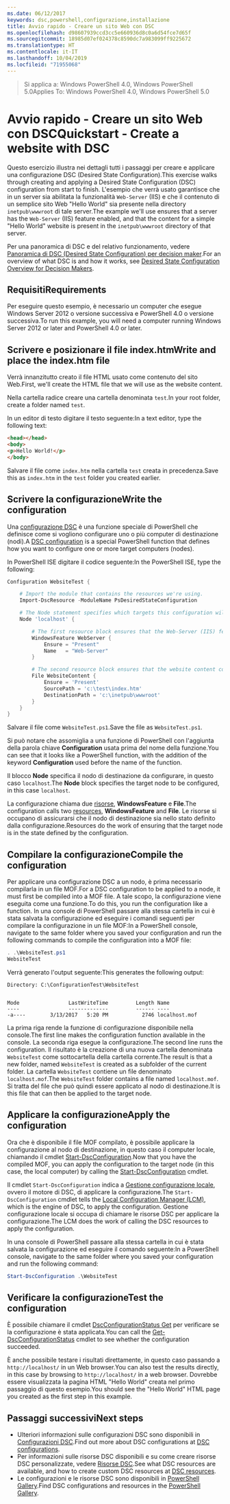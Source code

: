 ```yaml
---
ms.date: 06/12/2017
keywords: dsc,powershell,configurazione,installazione
title: Avvio rapido - Creare un sito Web con DSC
ms.openlocfilehash: d98607939ccd3cc5e660936d8c0a6d54fce7d65f
ms.sourcegitcommit: 18985d07ef024378c8590dc7a983099ff9225672
ms.translationtype: HT
ms.contentlocale: it-IT
ms.lasthandoff: 10/04/2019
ms.locfileid: "71955068"
---
```

> <span data-ttu-id="8cdca-103">Si applica a: Windows PowerShell 4.0, Windows PowerShell 5.0</span><span class="sxs-lookup"><span data-stu-id="8cdca-103">Applies To: Windows PowerShell 4.0, Windows PowerShell 5.0</span></span>

# <a name="quickstart---create-a-website-with-dsc"></a><span data-ttu-id="8cdca-104">Avvio rapido - Creare un sito Web con DSC</span><span class="sxs-lookup"><span data-stu-id="8cdca-104">Quickstart - Create a website with DSC</span></span>

<span data-ttu-id="8cdca-105">Questo esercizio illustra nei dettagli tutti i passaggi per creare e applicare una configurazione DSC (Desired State Configuration).</span><span class="sxs-lookup"><span data-stu-id="8cdca-105">This exercise walks through creating and applying a Desired State Configuration (DSC) configuration from start to finish.</span></span>
<span data-ttu-id="8cdca-106">L'esempio che verrà usato garantisce che in un server sia abilitata la funzionalità `Web-Server` (IIS) e che il contenuto di un semplice sito Web "Hello World" sia presente nella directory `inetpub\wwwroot` di tale server.</span><span class="sxs-lookup"><span data-stu-id="8cdca-106">The example we'll use ensures that a server has the `Web-Server` (IIS) feature enabled, and that the content for a simple "Hello World" website is present in the `inetpub\wwwroot` directory of that server.</span></span>

<span data-ttu-id="8cdca-107">Per una panoramica di DSC e del relativo funzionamento, vedere [Panoramica di DSC (Desired State Configuration) per decision maker](../overview/decisionMaker.md).</span><span class="sxs-lookup"><span data-stu-id="8cdca-107">For an overview of what DSC is and how it works, see [Desired State Configuration Overview for Decision Makers](../overview/decisionMaker.md).</span></span>

## <a name="requirements"></a><span data-ttu-id="8cdca-108">Requisiti</span><span class="sxs-lookup"><span data-stu-id="8cdca-108">Requirements</span></span>

<span data-ttu-id="8cdca-109">Per eseguire questo esempio, è necessario un computer che esegue Windows Server 2012 o versione successiva e PowerShell 4.0 o versione successiva.</span><span class="sxs-lookup"><span data-stu-id="8cdca-109">To run this example, you will need a computer running Windows Server 2012 or later and PowerShell 4.0 or later.</span></span>

## <a name="write-and-place-the-indexhtm-file"></a><span data-ttu-id="8cdca-110">Scrivere e posizionare il file index.htm</span><span class="sxs-lookup"><span data-stu-id="8cdca-110">Write and place the index.htm file</span></span>

<span data-ttu-id="8cdca-111">Verrà innanzitutto creato il file HTML usato come contenuto del sito Web.</span><span class="sxs-lookup"><span data-stu-id="8cdca-111">First, we'll create the HTML file that we will use as the website content.</span></span>

<span data-ttu-id="8cdca-112">Nella cartella radice creare una cartella denominata `test`.</span><span class="sxs-lookup"><span data-stu-id="8cdca-112">In your root folder, create a folder named `test`.</span></span>

<span data-ttu-id="8cdca-113">In un editor di testo digitare il testo seguente:</span><span class="sxs-lookup"><span data-stu-id="8cdca-113">In a text editor, type the following text:</span></span>

```html
<head></head>
<body>
<p>Hello World!</p>
</body>
```

<span data-ttu-id="8cdca-114">Salvare il file come `index.htm` nella cartella `test` creata in precedenza.</span><span class="sxs-lookup"><span data-stu-id="8cdca-114">Save this as `index.htm` in the `test` folder you created earlier.</span></span>

## <a name="write-the-configuration"></a><span data-ttu-id="8cdca-115">Scrivere la configurazione</span><span class="sxs-lookup"><span data-stu-id="8cdca-115">Write the configuration</span></span>

<span data-ttu-id="8cdca-116">Una [configurazione DSC](../configurations/configurations.md) è una funzione speciale di PowerShell che definisce come si vogliono configurare uno o più computer di destinazione (nodi).</span><span class="sxs-lookup"><span data-stu-id="8cdca-116">A [DSC configuration](../configurations/configurations.md) is a special PowerShell function that defines how you want to configure one or more target computers (nodes).</span></span>

<span data-ttu-id="8cdca-117">In PowerShell ISE digitare il codice seguente:</span><span class="sxs-lookup"><span data-stu-id="8cdca-117">In the PowerShell ISE, type the following:</span></span>

```powershell
Configuration WebsiteTest {

    # Import the module that contains the resources we're using.
    Import-DscResource -ModuleName PsDesiredStateConfiguration

    # The Node statement specifies which targets this configuration will be applied to.
    Node 'localhost' {

        # The first resource block ensures that the Web-Server (IIS) feature is enabled.
        WindowsFeature WebServer {
            Ensure = "Present"
            Name   = "Web-Server"
        }

        # The second resource block ensures that the website content copied to the website root folder.
        File WebsiteContent {
            Ensure = 'Present'
            SourcePath = 'c:\test\index.htm'
            DestinationPath = 'c:\inetpub\wwwroot'
        }
    }
}
```

<span data-ttu-id="8cdca-118">Salvare il file come `WebsiteTest.ps1`.</span><span class="sxs-lookup"><span data-stu-id="8cdca-118">Save the file as `WebsiteTest.ps1`.</span></span>

<span data-ttu-id="8cdca-119">Si può notare che assomiglia a una funzione di PowerShell con l'aggiunta della parola chiave **Configuration** usata prima del nome della funzione.</span><span class="sxs-lookup"><span data-stu-id="8cdca-119">You can see that it looks like a PowerShell function, with the addition of the keyword **Configuration** used before the name of the function.</span></span>

<span data-ttu-id="8cdca-120">Il blocco **Node** specifica il nodo di destinazione da configurare, in questo caso `localhost`.</span><span class="sxs-lookup"><span data-stu-id="8cdca-120">The **Node** block specifies the target node to be configured, in this case `localhost`.</span></span>

<span data-ttu-id="8cdca-121">La configurazione chiama due [risorse](../resources/resources.md), **WindowsFeature** e **File**.</span><span class="sxs-lookup"><span data-stu-id="8cdca-121">The configuration calls two [resources](../resources/resources.md), **WindowsFeature** and **File**.</span></span>
<span data-ttu-id="8cdca-122">Le risorse si occupano di assicurarsi che il nodo di destinazione sia nello stato definito dalla configurazione.</span><span class="sxs-lookup"><span data-stu-id="8cdca-122">Resources do the work of ensuring that the target node is in the state defined by the configuration.</span></span>

## <a name="compile-the-configuration"></a><span data-ttu-id="8cdca-123">Compilare la configurazione</span><span class="sxs-lookup"><span data-stu-id="8cdca-123">Compile the configuration</span></span>

<span data-ttu-id="8cdca-124">Per applicare una configurazione DSC a un nodo, è prima necessario compilarla in un file MOF.</span><span class="sxs-lookup"><span data-stu-id="8cdca-124">For a DSC configuration to be applied to a node, it must first be compiled into a MOF file.</span></span>
<span data-ttu-id="8cdca-125">A tale scopo, la configurazione viene eseguita come una funzione.</span><span class="sxs-lookup"><span data-stu-id="8cdca-125">To do this, you run the configuration like a function.</span></span>
<span data-ttu-id="8cdca-126">In una console di PowerShell passare alla stessa cartella in cui è stata salvata la configurazione ed eseguire i comandi seguenti per compilare la configurazione in un file MOF:</span><span class="sxs-lookup"><span data-stu-id="8cdca-126">In a PowerShell console, navigate to the same folder where you saved your configuration and run the following commands to compile the configuration into a MOF file:</span></span>

```powershell
. .\WebsiteTest.ps1
WebsiteTest
```

<span data-ttu-id="8cdca-127">Verrà generato l'output seguente:</span><span class="sxs-lookup"><span data-stu-id="8cdca-127">This generates the following output:</span></span>

```
Directory: C:\ConfigurationTest\WebsiteTest


Mode                LastWriteTime         Length Name
----                -------------         ------ ----
-a----        3/13/2017   5:20 PM           2746 localhost.mof
```

<span data-ttu-id="8cdca-128">La prima riga rende la funzione di configurazione disponibile nella console.</span><span class="sxs-lookup"><span data-stu-id="8cdca-128">The first line makes the configuration function available in the console.</span></span>
<span data-ttu-id="8cdca-129">La seconda riga esegue la configurazione.</span><span class="sxs-lookup"><span data-stu-id="8cdca-129">The second line runs the configuration.</span></span>
<span data-ttu-id="8cdca-130">Il risultato è la creazione di una nuova cartella denominata `WebsiteTest` come sottocartella della cartella corrente.</span><span class="sxs-lookup"><span data-stu-id="8cdca-130">The result is that a new folder, named `WebsiteTest` is created as a subfolder of the current folder.</span></span>
<span data-ttu-id="8cdca-131">La cartella `WebsiteTest` contiene un file denominato `localhost.mof`.</span><span class="sxs-lookup"><span data-stu-id="8cdca-131">The `WebsiteTest` folder contains a file named `localhost.mof`.</span></span>
<span data-ttu-id="8cdca-132">Si tratta del file che può quindi essere applicato al nodo di destinazione.</span><span class="sxs-lookup"><span data-stu-id="8cdca-132">It is this file that can then be applied to the target node.</span></span>

## <a name="apply-the-configuration"></a><span data-ttu-id="8cdca-133">Applicare la configurazione</span><span class="sxs-lookup"><span data-stu-id="8cdca-133">Apply the configuration</span></span>

<span data-ttu-id="8cdca-134">Ora che è disponibile il file MOF compilato, è possibile applicare la configurazione al nodo di destinazione, in questo caso il computer locale, chiamando il cmdlet [Start-DscConfiguration](/powershell/module/psdesiredstateconfiguration/start-dscconfiguration).</span><span class="sxs-lookup"><span data-stu-id="8cdca-134">Now that you have the compiled MOF, you can apply the configuration to the target node (in this case, the local computer) by calling the [Start-DscConfiguration](/powershell/module/psdesiredstateconfiguration/start-dscconfiguration) cmdlet.</span></span>

<span data-ttu-id="8cdca-135">Il cmdlet `Start-DscConfiguration` indica a [Gestione configurazione locale](../managing-nodes/metaConfig.md), ovvero il motore di DSC, di applicare la configurazione.</span><span class="sxs-lookup"><span data-stu-id="8cdca-135">The `Start-DscConfiguration` cmdlet tells the [Local Configuration Manager (LCM)](../managing-nodes/metaConfig.md), which is the engine of DSC, to apply the configuration.</span></span>
<span data-ttu-id="8cdca-136">Gestione configurazione locale si occupa di chiamare le risorse DSC per applicare la configurazione.</span><span class="sxs-lookup"><span data-stu-id="8cdca-136">The LCM does the work of calling the DSC resources to apply the configuration.</span></span>

<span data-ttu-id="8cdca-137">In una console di PowerShell passare alla stessa cartella in cui è stata salvata la configurazione ed eseguire il comando seguente:</span><span class="sxs-lookup"><span data-stu-id="8cdca-137">In a PowerShell console, navigate to the same folder where you saved your configuration and run the following command:</span></span>

```powershell
Start-DscConfiguration .\WebsiteTest
```

## <a name="test-the-configuration"></a><span data-ttu-id="8cdca-138">Verificare la configurazione</span><span class="sxs-lookup"><span data-stu-id="8cdca-138">Test the configuration</span></span>

<span data-ttu-id="8cdca-139">È possibile chiamare il cmdlet [DscConfigurationStatus Get](/powershell/module/psdesiredstateconfiguration/get-dscconfigurationstatus) per verificare se la configurazione è stata applicata.</span><span class="sxs-lookup"><span data-stu-id="8cdca-139">You can call the [Get-DscConfigurationStatus](/powershell/module/psdesiredstateconfiguration/get-dscconfigurationstatus) cmdlet to see whether the configuration succeeded.</span></span>

<span data-ttu-id="8cdca-140">È anche possibile testare i risultati direttamente, in questo caso passando a `http://localhost/` in un Web browser.</span><span class="sxs-lookup"><span data-stu-id="8cdca-140">You can also test the results directly, in this case by browsing to `http://localhost/` in a web browser.</span></span>
<span data-ttu-id="8cdca-141">Dovrebbe essere visualizzata la pagina HTML "Hello World" creata nel primo passaggio di questo esempio.</span><span class="sxs-lookup"><span data-stu-id="8cdca-141">You should see the "Hello World" HTML page you created as the first step in this example.</span></span>

## <a name="next-steps"></a><span data-ttu-id="8cdca-142">Passaggi successivi</span><span class="sxs-lookup"><span data-stu-id="8cdca-142">Next steps</span></span>

- <span data-ttu-id="8cdca-143">Ulteriori informazioni sulle configurazioni DSC sono disponibili in [Configurazioni DSC](../configurations/configurations.md).</span><span class="sxs-lookup"><span data-stu-id="8cdca-143">Find out more about DSC configurations at [DSC configurations](../configurations/configurations.md).</span></span>
- <span data-ttu-id="8cdca-144">Per informazioni sulle risorse DSC disponibili e su come creare risorse DSC personalizzate, vedere [Risorse DSC](../resources/resources.md).</span><span class="sxs-lookup"><span data-stu-id="8cdca-144">See what DSC resources are available, and how to create custom DSC resources at [DSC resources](../resources/resources.md).</span></span>
- <span data-ttu-id="8cdca-145">Le configurazioni e le risorse DSC sono disponibili in [PowerShell Gallery](https://www.powershellgallery.com/).</span><span class="sxs-lookup"><span data-stu-id="8cdca-145">Find DSC configurations and resources in the [PowerShell Gallery](https://www.powershellgallery.com/).</span></span>
